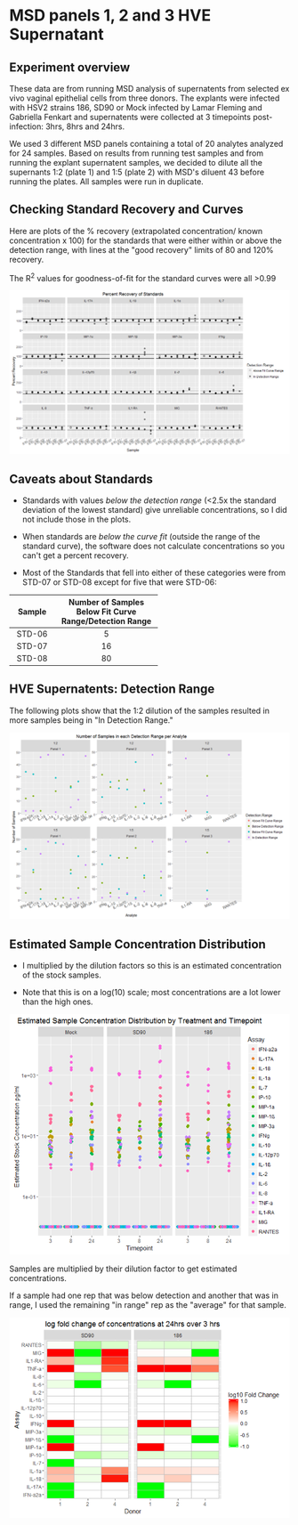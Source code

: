 MSD panels 1, 2 and 3 HVE Supernatant
================

Experiment overview
-------------------

These data are from running MSD analysis of supernatents from selected ex vivo vaginal epithelial cells from three donors. The explants were infected with HSV2 strains 186, SD90 or Mock infected by Lamar Fleming and Gabriella Fenkart and supernatents were collected at 3 timepoints post-infection: 3hrs, 8hrs and 24hrs.

We used 3 different MSD panels containing a total of 20 analytes analyzed for 24 samples. Based on results from running test samples and from running the explant supernatent samples, we decided to dilute all the supernants 1:2 (plate 1) and 1:5 (plate 2) with MSD's diluent 43 before running the plates. All samples were run in duplicate.

Checking Standard Recovery and Curves
-------------------------------------

Here are plots of the % recovery (extrapolated concentration/ known concentration x 100) for the standards that were either within or above the detection range, with lines at the "good recovery" limits of 80 and 120% recovery.

The R<sup>2</sup> values for goodness-of-fit for the standard curves were all &gt;0.99

![](MSD_panels_1_2_3_HVE_sup_analysis_files/figure-markdown_github/standards-1.png)

Caveats about Standards
-----------------------

-   Standards with values *below the detection range* (&lt;2.5x the standard deviation of the lowest standard) give unreliable concentrations, so I did not include those in the plots.

-   When standards are *below the curve fit* (outside the range of the standard curve), the software does not calculate concentrations so you can't get a percent recovery.

-   Most of the Standards that fell into either of these categories were from STD-07 or STD-08 except for five that were STD-06:

<table style="width:53%;">
<colgroup>
<col width="12%" />
<col width="40%" />
</colgroup>
<thead>
<tr class="header">
<th align="center">Sample</th>
<th align="center">Number of Samples Below Fit Curve Range/Detection Range</th>
</tr>
</thead>
<tbody>
<tr class="odd">
<td align="center">STD-06</td>
<td align="center">5</td>
</tr>
<tr class="even">
<td align="center">STD-07</td>
<td align="center">16</td>
</tr>
<tr class="odd">
<td align="center">STD-08</td>
<td align="center">80</td>
</tr>
</tbody>
</table>

HVE Supernatents: Detection Range
---------------------------------

The following plots show that the 1:2 dilution of the samples resulted in more samples being in "In Detection Range."

![](MSD_panels_1_2_3_HVE_sup_analysis_files/figure-markdown_github/checking%20detection%20range-1.png)

Estimated Sample Concentration Distribution
-------------------------------------------

-   I multiplied by the dilution factors so this is an estimated concentration of the stock samples.

-   Note that this is on a log(10) scale; most concentrations are a lot lower than the high ones.

![](MSD_panels_1_2_3_HVE_sup_analysis_files/figure-markdown_github/all%20sample%20concentrations-1.png)

Samples are multiplied by their dilution factor to get estimated concentrations.

If a sample had one rep that was below detection and another that was in range, I used the remaining "in range" rep as the "average" for that sample.

![](MSD_panels_1_2_3_HVE_sup_analysis_files/figure-markdown_github/logFC%20heatmap,%20check%20NAs-1.png)
